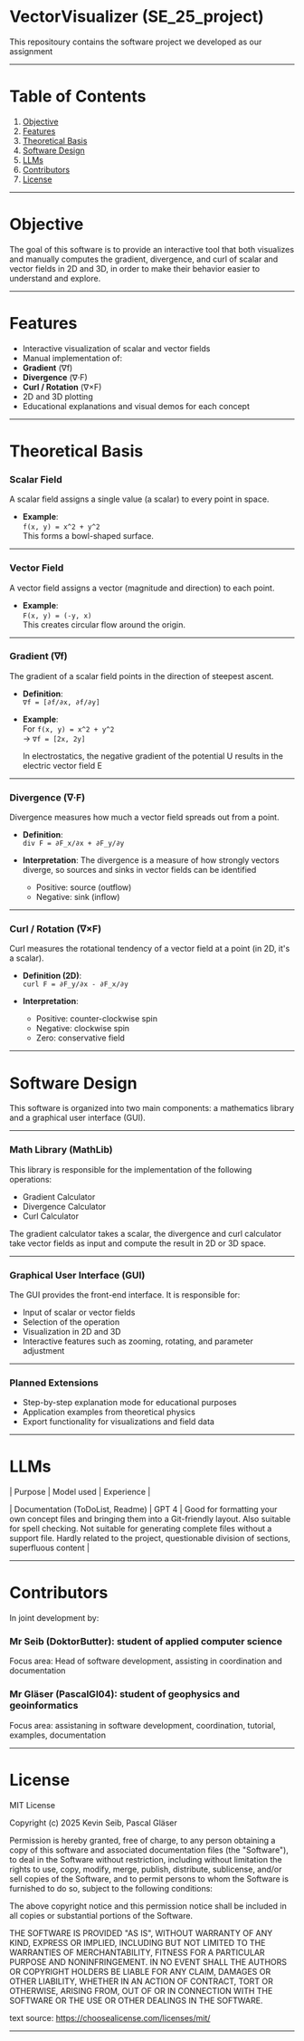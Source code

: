 # VectorVisualizer (SE_25_project)
This repositoury contains the software project we developed as our assignment

---

# Table of Contents
1. [Objective](#objective)
2. [Features](#features)  
3. [Theoretical Basis](#theoretical-basis)
4. [Software Design](#software-design)
5. [LLMs](#LLMs)
6. [Contributors](#contributors)
7. [License](#license)
---

# Objective

The goal of this software is to provide an interactive tool that both visualizes and manually computes the gradient, divergence, and curl of scalar and vector fields in 2D and 3D, in order to make their behavior easier to understand and explore.

---

# Features

-  Interactive visualization of scalar and vector fields
-  Manual implementation of:
  - **Gradient** (∇f)
  - **Divergence** (∇·F)
  - **Curl / Rotation** (∇×F)
-  2D and 3D plotting 
-  Educational explanations and visual demos for each concept

---

#  Theoretical Basis

###  Scalar Field

A scalar field assigns a single value (a scalar) to every point in space.

- **Example**:  
  `f(x, y) = x^2 + y^2`  
  This forms a bowl-shaped surface.

---

###  Vector Field

A vector field assigns a vector (magnitude and direction) to each point.

- **Example**:  
  `F(x, y) = (-y, x)`  
  This creates circular flow around the origin.

---

###  Gradient (∇f)

The gradient of a scalar field points in the direction of steepest ascent.

- **Definition**:  
  `∇f = [∂f/∂x, ∂f/∂y]`

- **Example**:  
  For `f(x, y) = x^2 + y^2`  
  → `∇f = [2x, 2y]`

  In electrostatics, the negative gradient of the potential U results in the electric vector field E

---

###  Divergence (∇·F)

Divergence measures how much a vector field spreads out from a point.

- **Definition**:  
  `div F = ∂F_x/∂x + ∂F_y/∂y`

- **Interpretation**:
  The divergence is a measure of how strongly vectors diverge, so sources and sinks in vector fields can be identified
  - Positive: source (outflow)
  - Negative: sink (inflow)

---

###  Curl / Rotation (∇×F)

Curl measures the rotational tendency of a vector field at a point (in 2D, it's a scalar).

- **Definition (2D)**:  
  `curl F = ∂F_y/∂x - ∂F_x/∂y`

- **Interpretation**:
  - Positive: counter-clockwise spin
  - Negative: clockwise spin
  - Zero: conservative field

---

# Software Design

This software is organized into two main components: a mathematics library and a graphical user interface (GUI).

---

### Math Library (MathLib)
This library is responsible for the implementation of the following operations:

- Gradient Calculator
- Divergence Calculator
- Curl Calculator

The gradient calculator takes a scalar, the divergence and curl calculator take vector fields as input and compute the result in 2D or 3D space.

---

### Graphical User Interface (GUI)
The GUI provides the front-end interface. It is responsible for:

- Input of scalar or vector fields
- Selection of the operation
- Visualization in 2D and 3D
- Interactive features such as zooming, rotating, and parameter adjustment

---

### Planned Extensions
- Step-by-step explanation mode for educational purposes
- Application examples from theoretical physics
- Export functionality for visualizations and field data

---

# LLMs

| Purpose | Model used | Experience |


| Documentation (ToDoList, Readme) | GPT 4 | Good for formatting your own concept files and bringing them into a Git-friendly layout.
  Also suitable for spell checking. Not suitable for generating complete files without a support file. Hardly related to the project,   questionable division of sections, superfluous content |

---

# Contributors

In joint development by:

### Mr Seib (DoktorButter): student of applied computer science
 Focus area: Head of software development, assisting in coordination and documentation

### Mr Gläser (PascalGl04): student of geophysics and geoinformatics
 Focus area: assistaning in software development, coordination, tutorial, examples, documentation

---
# License

MIT License

Copyright (c) 2025 Kevin Seib, Pascal Gläser

Permission is hereby granted, free of charge, to any person obtaining a copy
of this software and associated documentation files (the "Software"), to deal
in the Software without restriction, including without limitation the rights
to use, copy, modify, merge, publish, distribute, sublicense, and/or sell
copies of the Software, and to permit persons to whom the Software is
furnished to do so, subject to the following conditions:

The above copyright notice and this permission notice shall be included in all
copies or substantial portions of the Software.

THE SOFTWARE IS PROVIDED "AS IS", WITHOUT WARRANTY OF ANY KIND, EXPRESS OR
IMPLIED, INCLUDING BUT NOT LIMITED TO THE WARRANTIES OF MERCHANTABILITY,
FITNESS FOR A PARTICULAR PURPOSE AND NONINFRINGEMENT. IN NO EVENT SHALL THE
AUTHORS OR COPYRIGHT HOLDERS BE LIABLE FOR ANY CLAIM, DAMAGES OR OTHER
LIABILITY, WHETHER IN AN ACTION OF CONTRACT, TORT OR OTHERWISE, ARISING FROM,
OUT OF OR IN CONNECTION WITH THE SOFTWARE OR THE USE OR OTHER DEALINGS IN THE
SOFTWARE.

text source: https://choosealicense.com/licenses/mit/

---
